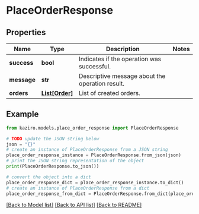 # PlaceOrderResponse

## Properties

| Name        | Type                        | Description                                     | Notes |
| ----------- | --------------------------- | ----------------------------------------------- | ----- |
| **success** | **bool**                    | Indicates if the operation was successful.      |
| **message** | **str**                     | Descriptive message about the operation result. |
| **orders**  | [**List[Order]**](Order.md) | List of created orders.                         |

## Example

```python
from kaziro.models.place_order_response import PlaceOrderResponse

# TODO update the JSON string below
json = "{}"
# create an instance of PlaceOrderResponse from a JSON string
place_order_response_instance = PlaceOrderResponse.from_json(json)
# print the JSON string representation of the object
print(PlaceOrderResponse.to_json())

# convert the object into a dict
place_order_response_dict = place_order_response_instance.to_dict()
# create an instance of PlaceOrderResponse from a dict
place_order_response_from_dict = PlaceOrderResponse.from_dict(place_order_response_dict)
```

[[Back to Model list]](../README.md#documentation-for-models) [[Back to API list]](../README.md#documentation-for-api-endpoints) [[Back to README]](../README.md)
